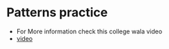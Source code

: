 # Patterns practice 
- For More information check this college wala video
- [video](https://www.youtube.com/watch?v=clIcH1ALHMw&ab_channel=CollegeWallah)